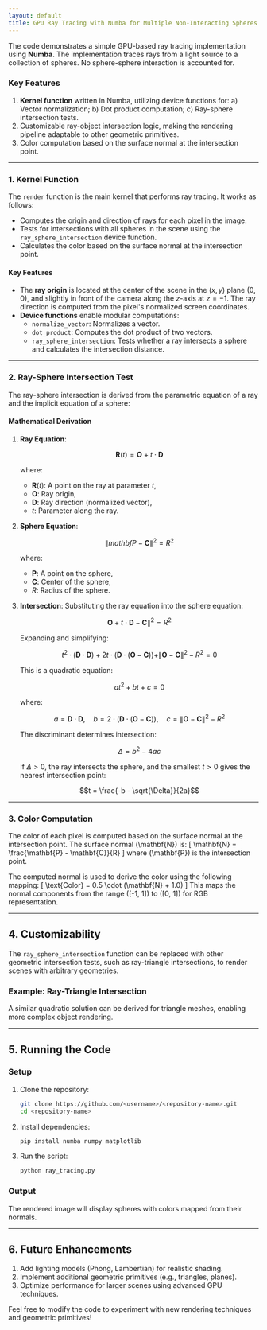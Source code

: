 ```yaml
---
layout: default
title: GPU Ray Tracing with Numba for Multiple Non-Interacting Spheres
---
```


<script type="text/javascript">
MathJax = {
  tex: {
    inlineMath: [['$', '$'], ['\\(', '\\)']],
    displayMath: [['$$', '$$'], ['\\[', '\\]']],
  }
};
</script>
<script type="text/javascript" async
  src="https://cdnjs.cloudflare.com/ajax/libs/mathjax/3.2.2/es5/tex-mml-chtml.js">
</script>

The code demonstrates a simple GPU-based ray tracing implementation using **Numba**. The implementation traces rays from a light source to a collection of spheres. No sphere-sphere interaction is accounted for.

### Key Features

1. **Kernel function** written in Numba, utilizing device functions for: a) Vector normalization; b) Dot product computation; c) Ray-sphere intersection tests.
2. Customizable ray-object intersection logic, making the rendering pipeline adaptable to other geometric primitives.
3. Color computation based on the surface normal at the intersection point.

---

### 1. Kernel Function

The `render` function is the main kernel that performs ray tracing. It works as follows:
- Computes the origin and direction of rays for each pixel in the image.
- Tests for intersections with all spheres in the scene using the `ray_sphere_intersection` device function.
- Calculates the color based on the surface normal at the intersection point.

#### Key Features
- The **ray origin** is located at the center of the scene in the $(x, y)$ plane $(0,0)$, and slightly in front of the camera along the $z$-axis at $z = -1$. The ray direction is computed from the pixel's normalized screen coordinates.
- **Device functions** enable modular computations:
  - `normalize_vector`: Normalizes a vector.
  - `dot_product`: Computes the dot product of two vectors.
  - `ray_sphere_intersection`: Tests whether a ray intersects a sphere and calculates the intersection distance.

---

### 2. Ray-Sphere Intersection Test

The ray-sphere intersection is derived from the parametric equation of a ray and the implicit equation of a sphere:

#### Mathematical Derivation

1. **Ray Equation**:
   
   $$\mathbf{R}(t) = \mathbf{O} + t \cdot \mathbf{D}$$
   
   where:
   - $\mathbf{R}(t)$: A point on the ray at parameter $t$,
   - $\mathbf{O}$: Ray origin,
   - $\mathbf{D}$: Ray direction (normalized vector),
   - $t$: Parameter along the ray.

3. **Sphere Equation**:

   $$\|mathbf{P} - \mathbf{C}\|^2 = R^2$$
   
   where:
   - $\mathbf{P}$: A point on the sphere,
   - $\mathbf{C}$: Center of the sphere,
   - $R$: Radius of the sphere.

5. **Intersection**:
   Substituting the ray equation into the sphere equation:

   $$\mathbf{O} + t \cdot \mathbf{D} - \mathbf{C}\|^2 = R^2$$
   
   Expanding and simplifying:
   
   $$t^2 \cdot (\mathbf{D} \cdot \mathbf{D}) + 2t \cdot (\mathbf{D} \cdot (\mathbf{O} - \mathbf{C})) + \| \mathbf{O} - \mathbf{C} \|^2 - R^2 = 0$$

   This is a quadratic equation:
   
   $$at^2 + bt + c = 0$$
   
   where:

   $$a = \mathbf{D} \cdot \mathbf{D}, \quad b = 2 \cdot (\mathbf{D} \cdot (\mathbf{O} - \mathbf{C})), \quad c = \| \mathbf{O} - \mathbf{C} \|^2 - R^2$$

   The discriminant determines intersection:

   $$\Delta = b^2 - 4ac$$

   If $\Delta > 0$, the ray intersects the sphere, and the smallest $t > 0$ gives the nearest intersection point:

   $$t = \frac{-b - \sqrt{\Delta}}{2a}$$

---

### 3. Color Computation

The color of each pixel is computed based on the surface normal at the intersection point. The surface normal \(\mathbf{N}\) is:
\[
\mathbf{N} = \frac{\mathbf{P} - \mathbf{C}}{R}
\]
where \(\mathbf{P}\) is the intersection point.

The computed normal is used to derive the color using the following mapping:
\[
\text{Color} = 0.5 \cdot (\mathbf{N} + 1.0)
\]
This maps the normal components from the range \([-1, 1]\) to \([0, 1]\) for RGB representation.

---

## 4. Customizability

The `ray_sphere_intersection` function can be replaced with other geometric intersection tests, such as ray-triangle intersections, to render scenes with arbitrary geometries.

### Example: Ray-Triangle Intersection
A similar quadratic solution can be derived for triangle meshes, enabling more complex object rendering.

---

## 5. Running the Code

### Setup

1. Clone the repository:
   ```bash
   git clone https://github.com/<username>/<repository-name>.git
   cd <repository-name>
   ```
2. Install dependencies:
   ```bash
   pip install numba numpy matplotlib
   ```

3. Run the script:
   ```bash
   python ray_tracing.py
   ```

### Output
The rendered image will display spheres with colors mapped from their normals.

---

## 6. Future Enhancements

1. Add lighting models (Phong, Lambertian) for realistic shading.
2. Implement additional geometric primitives (e.g., triangles, planes).
3. Optimize performance for larger scenes using advanced GPU techniques.

Feel free to modify the code to experiment with new rendering techniques and geometric primitives!

